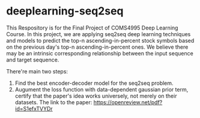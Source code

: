 # deeplearning-seq2seq
This Respository is for the Final Project of COMS4995 Deep Learning Course. In this project, we are applying seq2seq deep learning techniques and models to predict the top-n ascending-in-percent stock symbols based on the previous day's top-n ascending-in-percent ones. We believe there may be an intrinsic corresponding relationship between the input sequence and target sequence. 

There're main two steps:
1. Find the best encoder-decoder model for the seq2seq problem.
2. Augument the loss function with data-dependent gaussian prior term, certify that the paper's idea works universely, not merely on their datasets. The link to the paper: https://openreview.net/pdf?id=S1efxTVYDr
